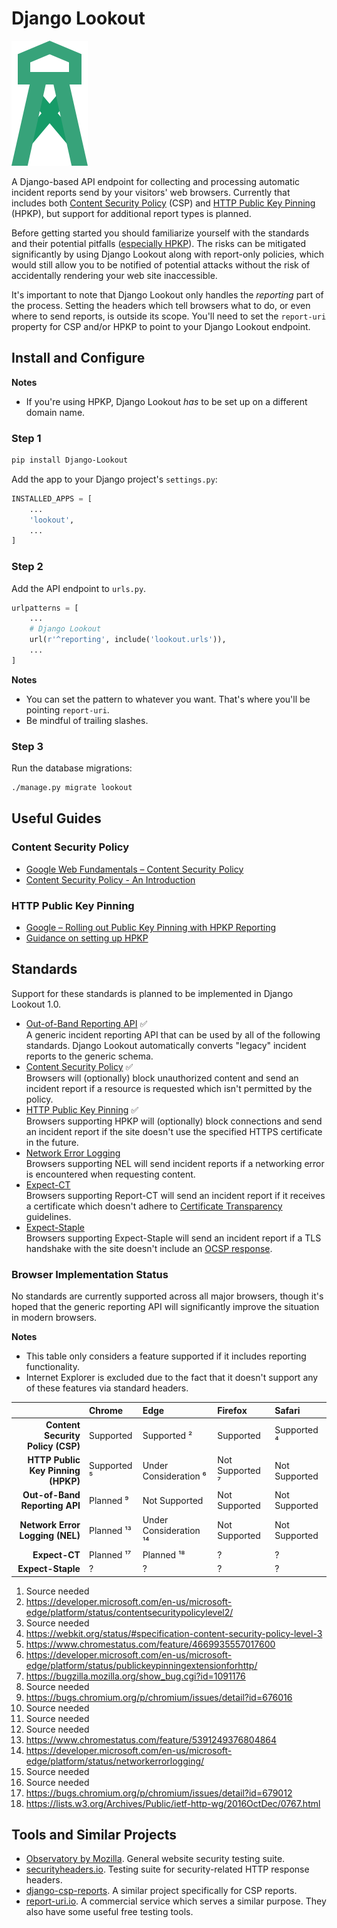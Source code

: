 Django Lookout
==============

![Django Lookout logo: a lookout tower](./lookout/docs/logo.svg)

A Django-based API endpoint for collecting and processing automatic incident reports send by your visitors' web browsers. Currently that includes both [Content Security Policy](https://en.wikipedia.org/wiki/Content_Security_Policy) (CSP) and [HTTP Public Key Pinning](https://en.wikipedia.org/wiki/HTTP_Public_Key_Pinning) (HPKP), but support for additional report types is planned.

Before getting started you should familiarize yourself with the standards and their potential pitfalls ([especially HPKP](https://www.smashingmagazine.com/be-afraid-of-public-key-pinning/)). The risks can be mitigated significantly by using Django Lookout along with report-only policies, which would still allow you to be notified of potential attacks without the risk of accidentally rendering your web site inaccessible.

It's important to note that Django Lookout only handles the *reporting* part of the process. Setting the headers which tell browsers what to do, or even where to send reports, is outside its scope. You'll need to set the `report-uri` property for CSP and/or HPKP to point to your Django Lookout endpoint.


## Install and Configure

**Notes**

* If you're using HPKP, Django Lookout *has* to be set up on a different domain name.


### Step 1

```bash
pip install Django-Lookout 
```

Add the app to your Django project's `settings.py`:

```python
INSTALLED_APPS = [
	...
	'lookout',
	...
]
```


### Step 2

Add the API endpoint to `urls.py`.

```python
urlpatterns = [
	...
	# Django Lookout
	url(r'^reporting', include('lookout.urls')),
	...
]
```

**Notes**

* You can set the pattern to whatever you want. That's where you'll be pointing `report-uri`.
* Be mindful of trailing slashes.


### Step 3

Run the database migrations:

```bash
./manage.py migrate lookout
```


## Useful Guides

### Content Security Policy

* [Google Web Fundamentals – Content Security Policy](https://developers.google.com/web/fundamentals/security/csp/)
* [Content Security Policy - An Introduction](https://scotthelme.co.uk/content-security-policy-an-introduction/)

### HTTP Public Key Pinning

* [Google – Rolling out Public Key Pinning with HPKP Reporting](https://developers.google.com/web/updates/2015/09/HPKP-reporting-with-chrome-46)
* [Guidance on setting up HPKP](https://scotthelme.co.uk/guidance-on-setting-up-hpkp/)


## Standards

Support for these standards is planned to be implemented in Django Lookout 1.0.

- [Out-of-Band Reporting API](https://wicg.github.io/reporting/) ✅  
  A generic incident reporting API that can be used by all of the following standards. Django Lookout automatically converts "legacy" incident reports to the generic schema.
- [Content Security Policy](https://developer.mozilla.org/en-US/docs/Web/HTTP/CSP) ✅  
  Browsers will (optionally) block unauthorized content and send an incident report if a resource is requested which isn't permitted by the policy.
- [HTTP Public Key Pinning](https://developer.mozilla.org/en-US/docs/Web/HTTP/Public_Key_Pinning) ✅  
  Browsers supporting HPKP will (optionally) block connections and send an incident report if the site doesn't use the specified HTTPS certificate in the future.
- [Network Error Logging](http://wicg.github.io/network-error-logging/)  
  Browsers supporting NEL will send incident reports if a networking error is encountered when requesting content.
- [Expect-CT](https://tools.ietf.org/html/draft-ietf-httpbis-expect-ct-02)  
  Browsers supporting Report-CT will send an incident report if it receives a certificate which doesn't adhere to [Certificate Transparency](https://www.certificate-transparency.org/) guidelines.
- [Expect-Staple](https://scotthelme.co.uk/ocsp-expect-staple/)  
  Browsers supporting Expect-Staple will send an incident report if a TLS handshake with the site doesn't include an [OCSP response](https://en.wikipedia.org/wiki/OCSP_stapling).


### Browser Implementation Status

No standards are currently supported across all major browsers, though it's hoped that the generic reporting API will significantly improve the situation in modern browsers.


**Notes**

* This table only considers a feature supported if it includes reporting functionality.
* Internet Explorer is excluded due to the fact that it doesn't support any of these features via standard headers.

|                                     | Chrome         | Edge                      | Firefox                  | Safari         |
| ----------------------------------: | :------------- | :------------------------ | :----------------------- | :------------- |
| **Content Security Policy (CSP)**   | Supported      | Supported ²               | Supported                | Supported ⁴    |
| **HTTP Public Key Pinning (HPKP)**  | Supported ⁵    | Under Consideration ⁶     | Not Supported ⁷          | Not Supported  |
| **Out-of-Band Reporting API**       | Planned ⁹      | Not Supported             | Not Supported            | Not Supported  |
| **Network Error Logging (NEL)**     | Planned ¹³     | Under Consideration ¹⁴    | Not Supported            | Not Supported  |
| **Expect-CT**                       | Planned ¹⁷     | Planned ¹⁸                | ?                        | ?              |
| **Expect-Staple**                   | ?              | ?                         | ?                        | ?              |


1. Source needed
2. https://developer.microsoft.com/en-us/microsoft-edge/platform/status/contentsecuritypolicylevel2/
3. Source needed
4. https://webkit.org/status/#specification-content-security-policy-level-3
5. https://www.chromestatus.com/feature/4669935557017600
6. https://developer.microsoft.com/en-us/microsoft-edge/platform/status/publickeypinningextensionforhttp/
7. https://bugzilla.mozilla.org/show_bug.cgi?id=1091176
8. Source needed
9. https://bugs.chromium.org/p/chromium/issues/detail?id=676016
10. Source needed
11. Source needed
12. Source needed
13. https://www.chromestatus.com/feature/5391249376804864
14. https://developer.microsoft.com/en-us/microsoft-edge/platform/status/networkerrorlogging/
15. Source needed
16. Source needed
17. https://bugs.chromium.org/p/chromium/issues/detail?id=679012
18. https://lists.w3.org/Archives/Public/ietf-http-wg/2016OctDec/0767.html


## Tools and Similar Projects

* [Observatory by Mozilla](https://observatory.mozilla.org/). General website security testing suite.
* [securityheaders.io](https://securityheaders.io). Testing suite for security-related HTTP response headers.
* [django-csp-reports](https://github.com/adamalton/django-csp-reports). A similar project specifically for CSP reports.
* [report-uri.io](https://report-uri.io/). A commercial service which serves a similar purpose. They also have some useful free testing tools.
